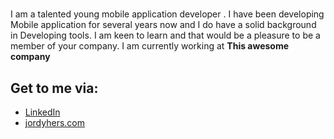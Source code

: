 
#
I am a talented young mobile application developer . I have been developing Mobile application for several years now and I do have a solid background in Developing tools. I am keen to learn and that would be a pleasure to be a member of your company. I am currently working at **This awesome company**


## Get to me via:

- [LinkedIn ](www.linkedin.com/in/jordy-hershel-ig)
- [jordyhers.com](https://jordyhers.com/#/)





